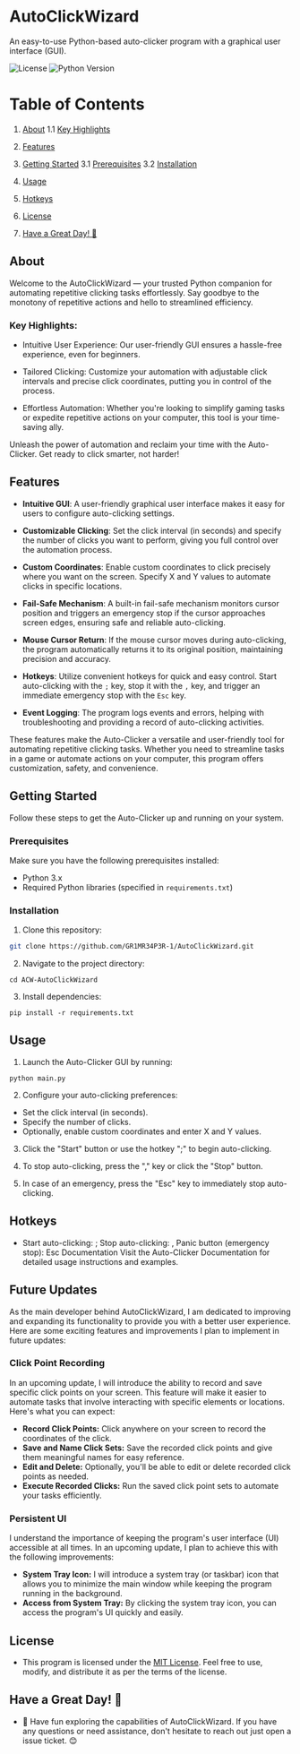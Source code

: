# AutoClickWizard

An easy-to-use Python-based auto-clicker program with a graphical user interface (GUI).

![License](https://img.shields.io/badge/License-MIT-red.svg)
![Python Version](https://img.shields.io/badge/Python-3.8-blue)

# Table of Contents

1. [About](#about)
    1.1 [Key Highlights](#key-highlights)

2. [Features](#features)

3. [Getting Started](#getting-started)
    3.1 [Prerequisites](#prerequisites)
    3.2 [Installation](#installation)

4. [Usage](#usage)

5. [Hotkeys](#hotkeys)

6. [License](#license)

7. [Have a Great Day! 🌟](#have-a-great-day-)

## About
Welcome to the AutoClickWizard — your trusted Python companion for automating repetitive clicking tasks effortlessly. Say goodbye to the monotony of repetitive actions and hello to streamlined efficiency.

### Key Highlights:

- Intuitive User Experience: Our user-friendly GUI ensures a hassle-free experience, even for beginners.

- Tailored Clicking: Customize your automation with adjustable click intervals and precise click coordinates, putting you in control of the process.

- Effortless Automation: Whether you're looking to simplify gaming tasks or expedite repetitive actions on your computer, this tool is your time-saving ally.

Unleash the power of automation and reclaim your time with the Auto-Clicker. Get ready to click smarter, not harder!

## Features

- **Intuitive GUI**: A user-friendly graphical user interface makes it easy for users to configure auto-clicking settings.

- **Customizable Clicking**: Set the click interval (in seconds) and specify the number of clicks you want to perform, giving you full control over the automation process.

- **Custom Coordinates**: Enable custom coordinates to click precisely where you want on the screen. Specify X and Y values to automate clicks in specific locations.

- **Fail-Safe Mechanism**: A built-in fail-safe mechanism monitors cursor position and triggers an emergency stop if the cursor approaches screen edges, ensuring safe and reliable auto-clicking.

- **Mouse Cursor Return**: If the mouse cursor moves during auto-clicking, the program automatically returns it to its original position, maintaining precision and accuracy.

- **Hotkeys**: Utilize convenient hotkeys for quick and easy control. Start auto-clicking with the `;` key, stop it with the `,` key, and trigger an immediate emergency stop with the `Esc` key.

- **Event Logging**: The program logs events and errors, helping with troubleshooting and providing a record of auto-clicking activities.

These features make the Auto-Clicker a versatile and user-friendly tool for automating repetitive clicking tasks. Whether you need to streamline tasks in a game or automate actions on your computer, this program offers customization, safety, and convenience.

## Getting Started

Follow these steps to get the Auto-Clicker up and running on your system.

### Prerequisites

Make sure you have the following prerequisites installed:

- Python 3.x
- Required Python libraries (specified in `requirements.txt`)

### Installation

1. Clone this repository:

  ```bash
  git clone https://github.com/GR1MR34P3R-1/AutoClickWizard.git
  ```
2. Navigate to the project directory:
  ```
  cd ACW-AutoClickWizard
  ```
3. Install dependencies:
  ```
  pip install -r requirements.txt
  ```
## Usage

1. Launch the Auto-Clicker GUI by running:
  ```
  python main.py
  ```

2. Configure your auto-clicking preferences:
- Set the click interval (in seconds).
- Specify the number of clicks.
- Optionally, enable custom coordinates and enter X and Y values.

3. Click the "Start" button or use the hotkey ";" to begin auto-clicking.

4. To stop auto-clicking, press the "," key or click the "Stop" button.

5. In case of an emergency, press the "Esc" key to immediately stop auto-clicking.

## Hotkeys
- Start auto-clicking: ;
Stop auto-clicking: ,
Panic button (emergency stop): Esc
Documentation
Visit the Auto-Clicker Documentation for detailed usage instructions and examples.

## Future Updates

As the main developer behind AutoClickWizard, I am dedicated to improving and expanding its functionality to provide you with a better user experience. Here are some exciting features and improvements I plan to implement in future updates:

### Click Point Recording

In an upcoming update, I will introduce the ability to record and save specific click points on your screen. This feature will make it easier to automate tasks that involve interacting with specific elements or locations. Here's what you can expect:

- **Record Click Points:** Click anywhere on your screen to record the coordinates of the click.
- **Save and Name Click Sets:** Save the recorded click points and give them meaningful names for easy reference.
- **Edit and Delete:** Optionally, you'll be able to edit or delete recorded click points as needed.
- **Execute Recorded Clicks:** Run the saved click point sets to automate your tasks efficiently.

### Persistent UI

I understand the importance of keeping the program's user interface (UI) accessible at all times. In an upcoming update, I plan to achieve this with the following improvements:

- **System Tray Icon:** I will introduce a system tray (or taskbar) icon that allows you to minimize the main window while keeping the program running in the background.
- **Access from System Tray:** By clicking the system tray icon, you can access the program's UI quickly and easily.

## License
- This program is licensed under the [MIT License](LICENSE). Feel free to use, modify, and distribute it as per the terms of the license.

## Have a Great Day! 🌟
- 🌟 Have fun exploring the capabilities of AutoClickWizard. If you have any questions or need assistance, don't hesitate to reach out just open a issue ticket. 😊
